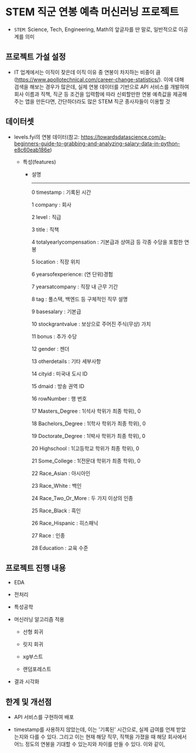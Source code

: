 # STEM 직군 연봉 예측 머신러닝 프로젝트  

* `STEM`: Science, Tech, Engineering, Math의 앞글자를 딴 말로, 일반적으로 이공계를 의미

## 프로젝트 가설 설정

* IT 업계에서는 이직이 잦은데 이직 이유 중 연봉이 차지하는 비중이 큼(https://www.apollotechnical.com/career-change-statistics/). 이에 대해 검색을 해보는 경우가 많은데, 실제 연봉 데이터를 기반으로 API 서비스를 개발하여 회사 이름과 직책, 직군 등 조건을 입력함에 따라 신뢰할만한 연봉 예측값을 제공해주는 앱을 만든다면, 간단하더라도 많은 STEM 직군 종사자들이 이용할 것

## 데이터셋
* levels.fyi의 연봉 데이터(참고: https://towardsdatascience.com/a-beginners-guide-to-grabbing-and-analyzing-salary-data-in-python-e8c60eab186e)

  * 특성(features)

    * 설명         
      ---  ------                   --------------  -----         
      0   timestamp :        기록된 시간

      1   company  :         회사    

      2   level  :       직급       

      3   title :          직책   

      4   totalyearlycompensation :  기본급과 상여금 등 각종 수당을 포함한 연봉  

      5   location :     직장 위치       

      6   yearsofexperience:   (연 단위)경험    

      7   yearsatcompany  : 직장 내 근무 기간       
      
      8   tag : 풀스택, 백엔드 등 구체적인 직무 설명     

      9   basesalary  :  기본급      

      10  stockgrantvalue  :  보상으로 주어진 주식(무상) 가치       

      11  bonus :  추가 수당       

      12  gender :  젠더     

      13  otherdetails  :  기타 세부사항   

      14  cityid :  미국내 도시 ID         

      15  dmaid  : 방송 권역 ID  

      16  rowNumber : 행 번호    

      17  Masters_Degree : 1(석사 학위가 최종 학위), 0       

      18  Bachelors_Degree : 1(학사 학위가 최종 학위), 0    

      19  Doctorate_Degree : 1(박사 학위가 최종 학위), 0    

      20  Highschool : 1(고등학교 학위가 최종 학위), 0      

      21  Some_College : 1(전문대 학위가 최종 학위), 0       

      22  Race_Asian : 아시아인       

      23  Race_White : 백인     

      24  Race_Two_Or_More : 두 가지 이상의 인종

      25  Race_Black : 흑인      

      26  Race_Hispanic : 히스패닉     

      27  Race : 인종   

      28  Education : 교육 수준 



## 프로젝트 진행 내용

* EDA

* 전처리
* 특성공학
* 머신러닝 알고리즘 적용
  * 선형 회귀

  * 릿지 회귀
  * xg부스트
  * 랜덤포레스트
* 결과 시각화

## 한계 및 개선점

* API 서비스를 구현하여 배포

* timestamp를 사용하지 않았는데, 이는 '기록된' 시간으로, 실제 급여를 언제 받았는지와 다를 수 있다. 그리고 이는 현재 해당 직무, 직책을 가졌을 때 해당 회사에서 어느 정도의 연봉을 기대할 수 있는지와 차이를 만들 수 있다. 이와 같이, 
